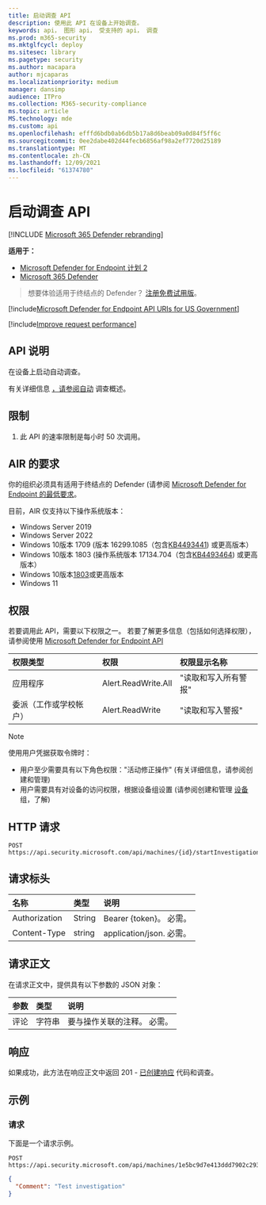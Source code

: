 ```yaml
---
title: 启动调查 API
description: 使用此 API 在设备上开始调查。
keywords: api， 图形 api， 受支持的 api， 调查
ms.prod: m365-security
ms.mktglfcycl: deploy
ms.sitesec: library
ms.pagetype: security
ms.author: macapara
author: mjcaparas
ms.localizationpriority: medium
manager: dansimp
audience: ITPro
ms.collection: M365-security-compliance
ms.topic: article
MS.technology: mde
ms.custom: api
ms.openlocfilehash: efffd6bdb0ab6db5b17a8d6beab09a0d84f5ff6c
ms.sourcegitcommit: 0ee2dabe402d44fecb6856af98a2ef7720d25189
ms.translationtype: MT
ms.contentlocale: zh-CN
ms.lasthandoff: 12/09/2021
ms.locfileid: "61374780"
---
```

# <a name="start-investigation-api"></a>启动调查 API

[!INCLUDE [Microsoft 365 Defender rebranding](../../includes/microsoft-defender.md)]

**适用于：**
- [Microsoft Defender for Endpoint 计划 2](https://go.microsoft.com/fwlink/p/?linkid=2154037)
- [Microsoft 365 Defender](https://go.microsoft.com/fwlink/?linkid=2118804)

> 想要体验适用于终结点的 Defender？ [注册免费试用版](https://signup.microsoft.com/create-account/signup?products=7f379fee-c4f9-4278-b0a1-e4c8c2fcdf7e&ru=https://aka.ms/MDEp2OpenTrial?ocid=docs-wdatp-exposedapis-abovefoldlink)。

[!include[Microsoft Defender for Endpoint API URIs for US Government](../../includes/microsoft-defender-api-usgov.md)]

[!include[Improve request performance](../../includes/improve-request-performance.md)]

## <a name="api-description"></a>API 说明

在设备上启动自动调查。

有关详细信息 [，请参阅自动](automated-investigations.md) 调查概述。

## <a name="limitations"></a>限制

1. 此 API 的速率限制是每小时 50 次调用。

## <a name="requirements-for-air"></a>AIR 的要求

你的组织必须具有适用于终结点的 Defender (请参阅 [Microsoft Defender for Endpoint 的最低要求](minimum-requirements.md)。

目前，AIR 仅支持以下操作系统版本：

- Windows Server 2019
- Windows Server 2022
- Windows 10版本 1709 (版本 16299.1085（包含[KB4493441](https://support.microsoft.com/help/4493441/windows-10-update-kb4493441)) 或更高版本）
- Windows 10版本 1803 (操作系统版本 17134.704（包含[KB4493464](https://support.microsoft.com/help/4493464/windows-10-update-kb4493464)) 或更高版本）
- Windows 10版本[1803](/windows/release-information/status-windows-10-1809-and-windows-server-2019)或更高版本
- Windows 11

## <a name="permissions"></a>权限

若要调用此 API，需要以下权限之一。 若要了解更多信息（包括如何选择权限），请参阅使用 [Microsoft Defender for Endpoint API](apis-intro.md)

权限类型|权限|权限显示名称
:---|:---|:---
应用程序|Alert.ReadWrite.All|"读取和写入所有警报"
委派（工作或学校帐户）|Alert.ReadWrite|"读取和写入警报"

> [!NOTE]
> 使用用户凭据获取令牌时：
>
> - 用户至少需要具有以下角色权限："活动修正操作" (有关详细信息，请参阅创建和管理) [](user-roles.md)
> - 用户需要具有对设备的访问权限，根据设备组设置 (请参阅创建和管理 [设备](machine-groups.md) 组，了解) 

## <a name="http-request"></a>HTTP 请求

```http
POST https://api.security.microsoft.com/api/machines/{id}/startInvestigation
```

## <a name="request-headers"></a>请求标头

名称|类型|说明
:---|:---|:---
Authorization|String|Bearer {token}。 必需。
Content-Type|string|application/json. 必需。

## <a name="request-body"></a>请求正文

在请求正文中，提供具有以下参数的 JSON 对象：

参数|类型|说明
:---|:---|:---
评论|字符串|要与操作关联的注释。 必需。

## <a name="response"></a>响应

如果成功，此方法在响应正文中返回 201 - [已创建响应](investigation.md) 代码和调查。

## <a name="example"></a>示例

### <a name="request"></a>请求

下面是一个请求示例。

```https
POST https://api.security.microsoft.com/api/machines/1e5bc9d7e413ddd7902c2932e418702b84d0cc07/startInvestigation
```

```json
{
  "Comment": "Test investigation"
}
```

